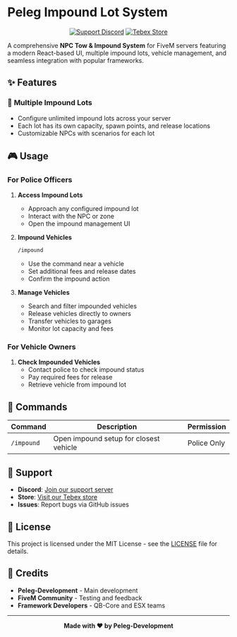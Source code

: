 # Peleg Impound Lot System

<div align="center">

[![Support Discord](https://img.shields.io/badge/Support%20Discord-5865F2?logo=discord&logoColor=white)](https://discord.gg/ZVWbpqfYj5)
[![Tebex Store](https://img.shields.io/badge/Tebex%20Store-111111)](https://peleg-development.tebex.io/)

</div>

A comprehensive **NPC Tow & Impound System** for FiveM servers featuring a modern React-based UI, multiple impound lots, vehicle management, and seamless integration with popular frameworks.

## ✨ Features

### 🏢 **Multiple Impound Lots**
- Configure unlimited impound lots across your server
- Each lot has its own capacity, spawn points, and release locations
- Customizable NPCs with scenarios for each lot

## 🎮 Usage

### For Police Officers

1. **Access Impound Lots**
   - Approach any configured impound lot
   - Interact with the NPC or zone
   - Open the impound management UI

2. **Impound Vehicles**
   ```bash
   /impound
   ```
   - Use the command near a vehicle
   - Set additional fees and release dates
   - Confirm the impound action

3. **Manage Vehicles**
   - Search and filter impounded vehicles
   - Release vehicles directly to owners
   - Transfer vehicles to garages
   - Monitor lot capacity and fees

### For Vehicle Owners

1. **Check Impounded Vehicles**
   - Contact police to check impound status
   - Pay required fees for release
   - Retrieve vehicle from impound lot

## 🔧 Commands

| Command | Description | Permission |
|---------|-------------|------------|
| `/impound` | Open impound setup for closest vehicle | Police Only |

## 🤝 Support

- **Discord**: [Join our support server](https://discord.gg/ZVWbpqfYj5)
- **Store**: [Visit our Tebex store](https://peleg-development.tebex.io/)
- **Issues**: Report bugs via GitHub issues

## 📄 License

This project is licensed under the MIT License - see the [LICENSE](LICENSE) file for details.

## 🙏 Credits

- **Peleg-Development** - Main development
- **FiveM Community** - Testing and feedback
- **Framework Developers** - QB-Core and ESX teams

---

<div align="center">
  <strong>Made with ❤️ by Peleg-Development</strong>
</div>
